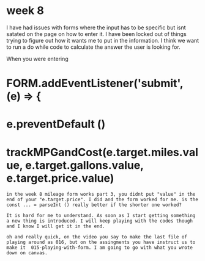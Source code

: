 # week 8

I have had issues with forms where the input has to be specific but isnt satated on the page on how to enter it. I have been locked out of things trying to figure out how it wants me to put in the information.
I think we want to run a do while code to calculate the answer the user is looking for. 

When you were entering 
   # FORM.addEventListener('submit', (e) => {
   # e.preventDefault ()
   # trackMPGandCost(e.target.miles.value, e.target.gallons.value, e.target.price.value)
    in the week 8 mileage form works part 3, you didnt put "value" in the end of your "e.target.price". I did and the form worked for me. is the const ... = parseInt () really better if the shorter one worked? 

    It is hard for me to understand. As soon as I start getting something a new thing is introduced. I will keep playing with the codes though and I know I will get it in the end. 

    oh and really quick, on the video you say to make the last file of playing around as 016, but on the assingments you have instruct us to make it  015-playing-with-form. I am going to go with what you wrote down on canvas.